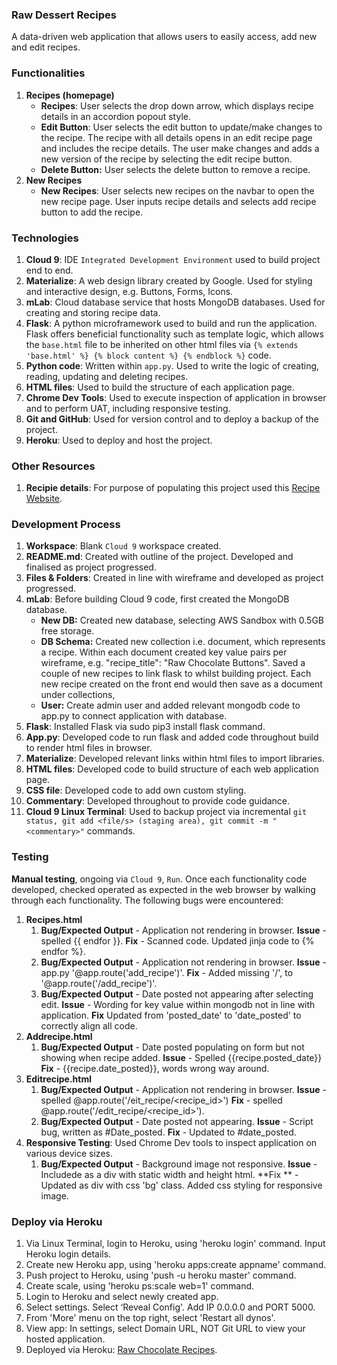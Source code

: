 ### Raw Dessert Recipes
A data-driven web application that allows users to easily access, add new and edit recipes.

### Functionalities
1. **Recipes (homepage)**
    * **Recipes**: User selects the drop down arrow, which displays recipe details in an accordion popout style.
    * **Edit Button**: User selects the edit button to update/make changes to the recipe. The recipe with all details opens in an edit recipe page and includes the recipe details. The user make changes and adds a new version of the recipe by selecting the edit recipe button.
    * **Delete Button:** User selects the delete button to remove a recipe.
2. **New Recipes**
    * **New Recipes**: User selects new recipes on the navbar to open the new recipe page. User inputs recipe details and selects add recipe button to add the recipe.

### Technologies
1. **Cloud 9**: IDE `Integrated Development Environment` used to build project end to end.
2. **Materialize**: A web design library created by Google. Used for styling and interactive design, e.g. Buttons, Forms, Icons.
3. **mLab**: Cloud database service that hosts MongoDB databases. Used for creating and storing recipe data.
4. **Flask**: A python microframework used to build and run the application. Flask offers beneficial functionality such as template logic, which allows the `base.html` file to be inherited on other html files via `{% extends 'base.html' %} {% block content %} {% endblock %}` code.
5. **Python code**: Written within `app.py`. Used to write the logic of creating, reading, updating and deleting recipes.
6. **HTML files**: Used to build the structure of each application page.
7. **Chrome Dev Tools**: Used to execute inspection of application in browser and to perform UAT, including responsive testing.
8. **Git and GitHub**: Used for version control and to deploy a backup of the project.
9. **Heroku**: Used to deploy and host the project.

### Other Resources
1. **Recipie details**: For purpose of populating this project used this [Recipe Website](http://rawfoodrecipes.com/).

### Development Process
1. **Workspace**: Blank `Cloud 9` workspace created.
2. **README.md**: Created with outline of the project. Developed and finalised as project progressed.
3. **Files & Folders**: Created in line with wireframe and developed as project progressed.
4. **mLab**: Before building Cloud 9 code, first created the MongoDB database.
    * **New DB:** Created new database, selecting AWS Sandbox with 0.5GB free storage.
    * **DB Schema:** Created new collection i.e. document, which represents a recipe. Within each document created key value pairs per wireframe, e.g. "recipe_title": "Raw Chocolate Buttons". Saved a couple of new recipes to link flask to whilst building project. Each new recipe created on the front end would then save as a document under collections,
    * **User:** Create admin user and added relevant mongodb code to app.py to connect application with database.
5. **Flask**: Installed Flask via sudo pip3 install flask command.
6. **App.py**: Developed code to run flask and added code throughout build to render html files in browser.
7. **Materialize**: Developed relevant links within html files to import libraries.
8. **HTML files**: Developed code to build structure of each web application page.
9. **CSS file**: Developed code to add own custom styling.
10. **Commentary**: Developed throughout to provide code guidance.
11. **Cloud 9 Linux Terminal**: Used to backup project via incremental `git status, git add <file/s> (staging area), git commit -m "<commentary>"` commands.

### Testing
**Manual testing**, ongoing via `Cloud 9`, `Run`. Once each functionality code developed, checked operated as expected in the web browser by walking through each functionality. The following bugs were encountered:

1. **Recipes.html**
    1. **Bug/Expected Output** - Application not rendering in browser. **Issue** - spelled {{ endfor }}. **Fix** - Scanned code. Updated jinja code to {% endfor %}.
    2. **Bug/Expected Output** - Application not rendering in browser. **Issue** - app.py '@app.route('add_recipe')'. **Fix** - Added missing '/', to '@app.route('/add_recipe')'.
    3. **Bug/Expected Output** - Date posted not appearing after selecting edit. **Issue** - Wording for key value within mongodb not in line with application. **Fix** Updated from 'posted_date' to 'date_posted' to correctly align all code.
2. **Addrecipe.html**
    1. **Bug/Expected Output** - Date posted populating on form but not showing when recipe added. **Issue** - Spelled {{recipe.posted_date}} **Fix** - {{recipe.date_posted}}, words wrong way around.
3. **Editrecipe.html**
    1. **Bug/Expected Output** - Application not rendering in browser. **Issue** - spelled @app.route('/eit_recipe/<recipe_id>') **Fix** - spelled @app.route('/edit_recipe/<recipe_id>').
    2. **Bug/Expected Output** - Date posted not appearing. **Issue** - Script bug, written as #Date_posted. **Fix** - Updated to #date_posted.
4. **Responsive Testing**: Used Chrome Dev tools to inspect application on various device sizes.
    1. **Bug/Expected Output** - Background image not responsive. **Issue** - Includede as a div with static width and height html. **Fix ** - Updated as div with css 'bg' class. Added css styling for responsive image.

### Deploy via Heroku
1. Via Linux Terminal, login to Heroku, using 'heroku login' command. Input Heroku login details.
2. Create new Heroku app, using 'heroku apps:create appname' command.
3. Push project to Heroku, using 'push -u heroku master' command.
4. Create scale, using 'heroku ps:scale web=1' command.
5. Login to Heroku and select newly created app.
6. Select settings. Select ‘Reveal Config'. Add IP 0.0.0.0 and PORT 5000.
7. From 'More' menu on the top right, select 'Restart all dynos'.
8. View app: In settings, select Domain URL, NOT Git URL to view your hosted application.
9. Deployed via Heroku: [Raw Chocolate Recipes]().